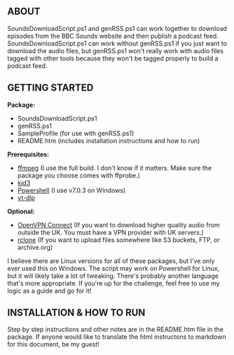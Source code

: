 ## ABOUT
SoundsDownloadScript.ps1 and genRSS.ps1 can work together to download episodes from the BBC Sounds website and then publish a podcast feed. SoundsDownloadScript.ps1 can work without genRSS.ps1 if you just want to download the audio files, but genRSS.ps1 won't really work with audio files tagged with other tools because they won't be tagged properly to build a podcast feed.

## GETTING STARTED
__Package:__
* SoundsDownloadScript.ps1
* genRSS.ps1
* SampleProfile (for use with genRSS.ps1)
* README.htm (includes installation instructions and how to run)
  
__Prerequisites:__
* [ffmpeg](https://www.gyan.dev/ffmpeg/builds/) (I use the full build. I don't know if it matters. Make sure the package you choose comes with ffprobe.)
* [kid3](https://kid3.kde.org/#download)
* [Powershell](https://github.com/PowerShell/PowerShell) (I use v7.0.3 on Windows)
* [yt-dlp](https://github.com/yt-dlp/yt-dlp/releases)
  
__Optional:__
* [OpenVPN Connect](https://openvpn.net/client/client-connect-vpn-for-windows/) (If you want to download higher quality audio from outside the UK. You must have a VPN provider with UK servers.)
* [rclone](https://rclone.org/downloads/) (If you want to upload files somewhere like S3 buckets, FTP, or archive.org)

I believe there are Linux versions for all of these packages, but I've only ever used this on Windows. The script may work on Powershell for Linux, but it will likely take a lot of tweaking. There's probably another language that's more appropriate. If you're up for the challenge, feel free to use my logic as a guide and go for it!

## INSTALLATION & HOW TO RUN
Step by step instructions and other notes are in the README.htm file in the package. If anyone would like to translate the html instructons to markdown for this document, be my guest!
